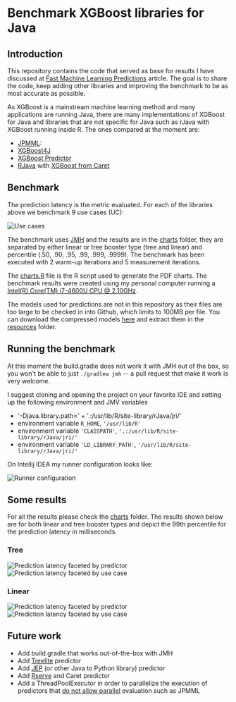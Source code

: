 # Benchmark XGBoost libraries for Java

## Introduction
This repository contains the code that served as base for results I have discussed at [Fast Machine Learning Predictions](https://medium.com/blablacar-tech/fast-machine-learning-predictions-6856b3623e5) article. The goal is to share the code, keep adding other libraries and improving the benchmark to be as most accurate as possible.

As XGBoost is a mainstream machine learning method and many applications are running Java, there are many implementations of XGBoost for Java and libraries that are not specific for Java such as rJava with XGBoost running inside R. The ones compared at the moment are:

* [JPMML](https://github.com/jpmml/jpmml-evaluator):
* [XGBoost4J](https://github.com/dmlc/xgboost/tree/master/jvm-packages)
* [XGBoost Predictor](https://github.com/komiya-atsushi/xgboost-predictor-java)
* [RJava](https://github.com/s-u/rJava) with [XGBoost from Caret](https://github.com/topepo/caret)

## Benchmark

The prediction latency is the metric evaluated. For each of the libraries above we benchmark 9 use cases (UC):

![Use cases](use-cases.png)

The benchmark uses [JMH](https://openjdk.java.net/projects/code-tools/jmh/) and the results are in the [charts](charts) folder, they are separated by either linear or tree booster type (tree and linear) and percentile (.50, .90, .95, .99, .999, .9999). The benchmark has been executed with 2 warm-up iterations and 5 measurement iterations.

The [charts.R](charts/charts.R) file is the R script used to generate the PDF charts. The benchmark results were created using my personal computer running a [Intel(R) Core(TM) i7-4600U CPU @ 2.10GHz](https://ark.intel.com/content/www/us/en/ark/products/76616/intel-core-i7-4600u-processor-4m-cache-up-to-3-30-ghz.html).

The models used for predictions are not in this repository as their files are too large to be checked in into Github, which limits to 100MB per file. You can download the compressed models [here](https://drive.google.com/open?id=1wh_sr75q1-Q5cteoXrA9FsR-G1378gYQ) and extract them in the [resources](src/main/java/resources) folder.

## Running the benchmark

At this moment the build.gradle does not work it with JMH out of the box, so you won't be able to just `./gradlew jmh`
-- a pull request that make it work is very welcome.

I suggest cloning and opening the project on your favorite IDE and setting up the following environment and JMV variables

* '-Djava.library.path=' + '.:/usr/lib/R/site-library/rJava/jri/'
* environment variable `R_HOME`, `'/usr/lib/R'`
* environment variable `'CLASSPATH'`, `'.:/usr/lib/R/site-library/rJava/jri/'`
* environment variable `'LD_LIBRARY_PATH'`, `'/usr/lib/R/site-library/rJava/jri/'`

On Intellij IDEA my runner configuration looks like:

![Runner configuration](images/runner-configuration.png)

## Some results

For all the results please check the [charts](charts) folder. The results shown below are for both linear and tree booster types and
depict the 99th percentile for the prediction latency in milliseconds.

### Tree

![Prediction latency faceted by predictor](charts/prediction_time_by_predictor_tree_0.99.png)
![Prediction latency faceted by use case](charts/prediction_time_by_uc_tree_0.99.png)

### Linear

![Prediction latency faceted by predictor](charts/prediction_time_by_predictor_linear_0.99.png)
![Prediction latency faceted by use case](charts/prediction_time_by_uc_linear_0.99.png)

## Future work

* Add build.gradle that works out-of-the-box with JMH
* Add [Treelite](https://github.com/dmlc/treelite) predictor
* Add [JEP](https://github.com/ninia/jep) (or other Java to Python library) predictor
* Add [Rserve](https://github.com/s-u/Rserve) and Caret predictor
* Add a ThreadPoolExecutor in order to parallelize the execution of predictors that [do not allow parallel](https://github.com/edumucelli/benchmark-xgboost-java/blob/master/src/main/java/benchmark/predictor/PMMLPredictor.java#L69) evaluation such as JPMML
